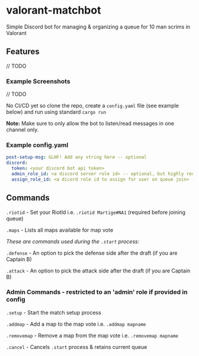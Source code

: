 # valorant-matchbot

Simple Discord bot for managing & organizing a queue for 10 man scrims in Valorant

## Features
// TODO
### Example Screenshots
// TODO

No CI/CD yet so clone the repo, create a `config.yaml` file (see example below) and run using standard `cargo run`

**Note:** Make sure to only allow the bot to listen/read messages in one channel only. 
### Example config.yaml

```yaml
post-setup-msg: GLHF! Add any string here -- optional
discord:
  token: <your discord bot api token>
  admin_role_id: <a discord server role id> -- optional, but highly recommended!!!
  assign_role_id: <a dicord role id to assign for user on queue join> -- optional
```

## Commands

`.riotid` - Set your RiotId i.e. `.riotid Martige#NA1` (required before joining queue)

`.maps` - Lists all maps available for map vote


_These are commands used during the `.start` process:_

`.defense` - An option to pick the defense side after the draft (if you are Captain B)

`.attack` - An option to pick the attack side after the draft (if you are Captain B)

### Admin Commands - restricted to an 'admin' role if provided in config

`.setup` - Start the match setup process

`.addmap` - Add a map to the map vote i.e. `.addmap mapname`

`.removemap` - Remove a map from the map vote i.e. `.removemap mapname`

`.cancel` - Cancels `.start` process & retains current queue
